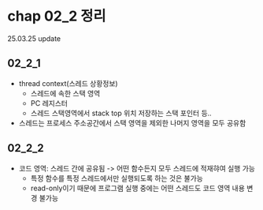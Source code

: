 # chap 02_2 정리 
25.03.25 update

## 02_2_1 
* thread context(스레드 상황정보)
    * 스레드에 속한 스택 영역  
    * PC 레지스터 
    * 스레드 스택영역에서 stack top 위치 저장하는 스택 포인터 등.. 
* 스레드는 프로세스 주소공간에서 스택 영역을 제외한 나머지 영역을 모두 공유함 

## 02_2_2
* 코드 영역: 스레드 간에 공유됨 -> 어떤 함수든지 모두 스레드에 적재햐여 실행 가능
    * 특정 함수를 특정 스레드에서만 실행되도록 하는 것은 불가능 
    * read-only이기 때문에 프로그램 실행 중에는 어떤 스레드도 코드 영역 내용 변경 불가능 